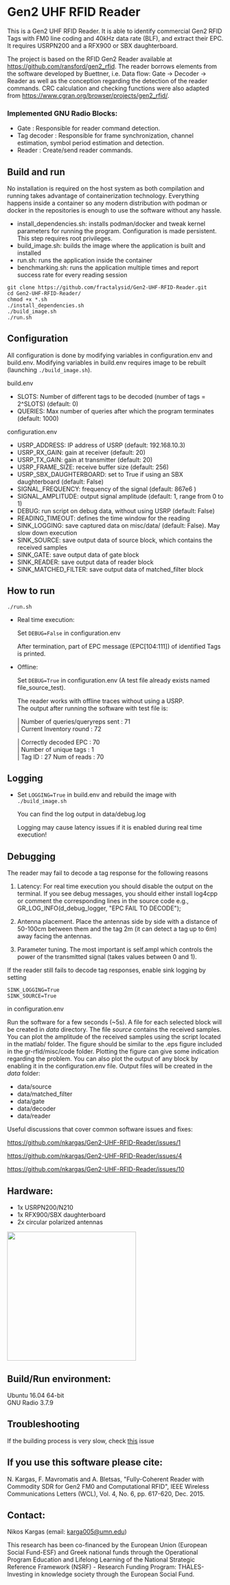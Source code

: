 # Gen2 UHF RFID Reader
This is a Gen2 UHF RFID Reader. It is able to identify commercial Gen2 RFID Tags with FM0 line coding and 40kHz data rate (BLF), and extract their EPC. It requires USRPN200 and a RFX900 or SBX daughterboard.  

The project is based on the RFID Gen2 Reader available at https://github.com/ransford/gen2_rfid. The reader borrows elements from the software developed by Buettner, i.e. Data flow: Gate -> Decoder -> Reader as well as the conception regarding the detection of the reader commands. CRC calculation and checking functions were also adapted from https://www.cgran.org/browser/projects/gen2_rfid/.

### Implemented GNU Radio Blocks:

- Gate : Responsible for reader command detection.  
- Tag decoder : Responsible for frame synchronization, channel estimation, symbol period estimation and detection.  
- Reader : Create/send reader commands.

## Build and run
No installation is required on the host system as both compilation and running takes advantage of containerization technology.
Everything happens inside a container so any modern distribution with podman or docker in the repositories is enough to use the software
without any hassle.
- install_dependencies.sh: installs podman/docker and tweak kernel parameters for running the program. Configuration is made persistent. This step requires root privileges.
- build_image.sh: builds the image where the application is built and installed
- run.sh: runs the application inside the container
- benchmarking.sh: runs the application multiple times and report success rate for every reading session


```shell
git clone https://github.com/fractalysid/Gen2-UHF-RFID-Reader.git
cd Gen2-UHF-RFID-Reader/
chmod +x *.sh
./install_dependencies.sh
./build_image.sh
./run.sh
```

## Configuration
All configuration is done by modifying variables in configuration.env and build.env.
Modifying variables in build.env requires image to be rebuilt (launching ```./build_image.sh```).

build.env
- SLOTS: Number of different tags to be decoded (number of tags = 2^SLOTS) (default: 0)
- QUERIES: Max number of queries after which the program terminates (default: 1000)

configuration.env
- USRP_ADDRESS: IP address of USRP (default: 192.168.10.3)
- USRP_RX_GAIN: gain at receiver (default: 20)
- USRP_TX_GAIN: gain at transmitter (default: 20)
- USRP_FRAME_SIZE: receive buffer size (default: 256) 
- USRP_SBX_DAUGHTERBOARD: set to True if using an SBX daughterboard (default: False)
- SIGNAL_FREQUENCY: frequency of the signal (default: 867e6 )
- SIGNAL_AMPLITUDE: output signal amplitude (default: 1, range from 0 to 1)
- DEBUG: run script on debug data, without using USRP (default: False)
- READING_TIMEOUT: defines the time window for the reading
- SINK_LOGGING: save captured data on misc/data/ (default: False). May slow down execution
- SINK_SOURCE: save output data of source block, which contains the received samples
- SINK_GATE: save output data of gate block
- SINK_READER: save output data of reader block
- SINK_MATCHED_FILTER: save output data of matched_filter block


## How to run

```shell
./run.sh
```

- Real time execution:

    Set ```DEBUG=False``` in configuration.env

    After termination, part of EPC message (EPC[104:111]) of identified Tags is printed.  

- Offline:

    Set ```DEBUG=True``` in configuration.env (A test file already exists named file_source_test).

    The reader works with offline traces without using a USRP.  
    The output after running the software with test file is:  
    
    | Number of queries/queryreps sent : 71  
    | Current Inventory round : 72  

    | Correctly decoded EPC : 70  
    | Number of unique tags : 1  
    | Tag ID : 27  Num of reads : 70  
 
## Logging

- Set ```LOGGING=True``` in build.env and rebuild the image with ```./build_image.sh```

    You can find the log output in data/debug.log
    
    Logging may cause latency issues if it is enabled during real time execution!

## Debugging  

The reader may fail to decode a tag response for the following reasons

1) Latency: For real time execution you should disable the output on the terminal. If you see debug messages, you should either install log4cpp or comment the corresponding lines in the source code e.g., GR_LOG_INFO(d_debug_logger, "EPC FAIL TO DECODE");

2) Antenna placement. Place the antennas side by side with a distance of 50-100cm between them and the tag 2m (it can detect a tag up to 6m) away facing the antennas.

3) Parameter tuning. The most important is self.ampl which controls the power of the transmitted signal (takes values between 0 and 1).

If the reader still fails to decode tag responses, enable sink logging by setting
```shell
SINK_LOGGING=True
SINK_SOURCE=True  
```
in configuration.env

Run the software for a few seconds (~5s). A file for each selected block will be created in _data_ directory.
The file _source_ contains the received samples.
You can plot the amplitude of the received samples using the script located in the matlab/ folder.
The figure should be similar to the .eps figure included in the gr-rfid/misc/code folder.
Plotting the figure can give some indication regarding the problem.
You can also plot the output of any block by enabling it in the configuration.env file.
Output files will be created in the _data_ folder:

- data/source  
- data/matched_filter  
- data/gate 
- data/decoder  
- data/reader

Useful discussions that cover common software issues and fixes:

https://github.com/nkargas/Gen2-UHF-RFID-Reader/issues/1

https://github.com/nkargas/Gen2-UHF-RFID-Reader/issues/4

https://github.com/nkargas/Gen2-UHF-RFID-Reader/issues/10
    
## Hardware:

  - 1x USRPN200/N210  
  - 1x RFX900/SBX daughterboard  
  - 2x circular polarized antennas  

<img src="./example_setup.png" width="300">

## Build/Run environment:
  Ubuntu 16.04 64-bit  
  GNU Radio 3.7.9

## Troubleshooting
If the building process is very slow, check [this](https://github.com/containers/podman/issues/13226) issue

## If you use this software please cite:
N. Kargas, F. Mavromatis and A. Bletsas, "Fully-Coherent Reader with Commodity SDR for Gen2 FM0 and Computational RFID", IEEE Wireless Communications Letters (WCL), Vol. 4, No. 6, pp. 617-620, Dec. 2015. 

## Contact:
  Nikos Kargas (email: karga005@umn.edu)  

This research has been co-financed by the European Union (European Social Fund-ESF) and Greek national funds through the Operational Program Education and Lifelong Learning of the National Strategic Reference Framework (NSRF) - Research Funding Program: THALES-Investing in knowledge society through the European Social Fund.
